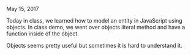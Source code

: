May 15, 2017

Today in class, we learned how to model an entity in JavaScript using objects.  In class demo, we went over objects literal method and have a function inside of the object.

Objects seems pretty useful but sometimes it is hard to understand it.
